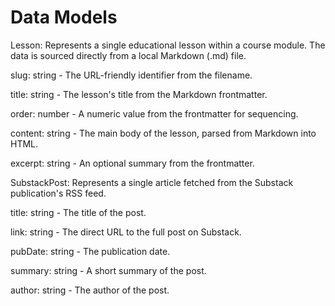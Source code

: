 # Data Models

Lesson: Represents a single educational lesson within a course module. The data is sourced directly from a local Markdown (.md) file.

slug: string - The URL-friendly identifier from the filename.

title: string - The lesson's title from the Markdown frontmatter.

order: number - A numeric value from the frontmatter for sequencing.

content: string - The main body of the lesson, parsed from Markdown into HTML.

excerpt: string - An optional summary from the frontmatter.

SubstackPost: Represents a single article fetched from the Substack publication's RSS feed.

title: string - The title of the post.

link: string - The direct URL to the full post on Substack.

pubDate: string - The publication date.

summary: string - A short summary of the post.

author: string - The author of the post.